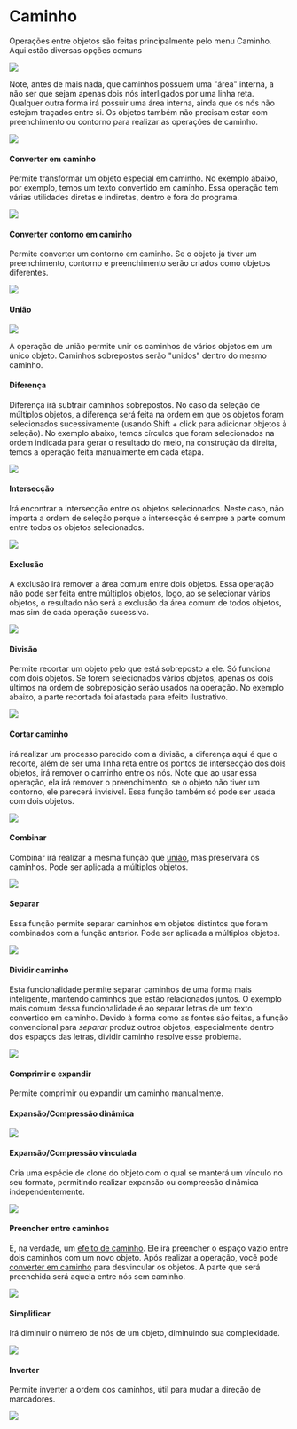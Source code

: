 # Caminho

Operações entre objetos são feitas principalmente pelo menu Caminho. Aqui estão diversas opções comuns&#x20;

![](<../.gitbook/assets/image (51).png>)



Note, antes de mais nada, que caminhos possuem uma "área" interna, a não ser que sejam apenas dois nós interligados por uma linha reta. Qualquer outra forma irá possuir uma área interna, ainda que os nós não estejam traçados entre si. Os objetos também não precisam estar com preenchimento ou contorno para realizar as operações de caminho.

![](<../.gitbook/assets/Peek 11-07-2022 01-41.gif>)

#### Converter em caminho

Permite transformar um objeto especial em caminho. No exemplo abaixo, por exemplo, temos um texto convertido em caminho. Essa operação tem várias utilidades diretas e indiretas, dentro e fora do programa.

![](<../.gitbook/assets/image (42).png>)

#### Converter contorno em caminho

Permite converter um contorno em caminho. Se o objeto já tiver um preenchimento, contorno e preenchimento serão criados como objetos diferentes.

![](<../.gitbook/assets/image (38).png>)

#### União&#x20;

![](<../.gitbook/assets/image (30).png>)

A operação de união permite unir os caminhos de vários objetos em um único objeto. Caminhos sobrepostos serão "unidos" dentro do mesmo caminho.

#### Diferença

Diferença irá subtrair caminhos sobrepostos. No caso da seleção de múltiplos objetos, a diferença será feita na ordem em que os objetos foram selecionados sucessivamente (usando Shift + click para adicionar objetos à seleção). No exemplo abaixo, temos círculos que foram selecionados na ordem indicada para gerar o resultado do meio, na construção da direita, temos a operação feita manualmente em cada etapa.

![](<../.gitbook/assets/Peek 11-07-2022 01-22.gif>)

#### Intersecção

Irá encontrar a intersecção entre os objetos selecionados. Neste caso, não importa a ordem de seleção porque a intersecção é sempre a parte comum entre todos os objetos selecionados.

![](<../.gitbook/assets/image (20).png>)

#### Exclusão

A exclusão irá remover a área comum entre dois objetos. Essa operação não pode ser feita entre múltiplos objetos, logo, ao se selecionar vários objetos, o resultado não será a exclusão da área comum de todos objetos, mas sim de cada operação sucessiva.

![](<../.gitbook/assets/image (43) (1).png>)

#### Divisão

Permite recortar um objeto pelo que está sobreposto a ele. Só funciona com dois objetos. Se forem selecionados vários objetos, apenas os dois últimos na ordem de sobreposição serão usados na operação. No exemplo abaixo, a parte recortada foi afastada para efeito ilustrativo.

![](<../.gitbook/assets/image (12).png>)

#### Cortar caminho

irá realizar um processo parecido com a divisão, a diferença aqui é que o recorte, além de ser uma linha reta entre os pontos de intersecção dos dois objetos, irá remover o caminho entre os nós. Note que ao usar essa operação, ela irá remover o preenchimento, se o objeto não tiver um contorno, ele parecerá invisível. Essa função também só pode ser usada com dois objetos.

![](<../.gitbook/assets/image (23).png>)

#### Combinar

Combinar irá realizar a mesma função que [união](./#uniao), mas preservará os caminhos. Pode ser aplicada a múltiplos objetos.

![](<../.gitbook/assets/image (54) (1).png>)

#### Separar

Essa função permite separar caminhos em objetos distintos que foram combinados com a função anterior. Pode ser aplicada a múltiplos objetos.

![](<../.gitbook/assets/image (21).png>)

#### Dividir caminho

Esta funcionalidade permite separar caminhos de uma forma mais inteligente, mantendo caminhos que estão relacionados juntos. O exemplo mais comum dessa funcionalidade é ao separar letras de um texto convertido em caminho. Devido à forma como as fontes são feitas, a função convencional para _separar_ produz outros objetos, especialmente dentro dos espaços das letras, dividir caminho resolve esse problema.

![](<../.gitbook/assets/image (57).png>)

#### Comprimir e expandir&#x20;

Permite comprimir ou expandir um caminho manualmente.

#### Expansão/Compressão dinâmica

![](<../.gitbook/assets/Peek 11-07-2022 02-32.gif>)

#### Expansão/Compressão vinculada

Cria uma espécie de clone do objeto com o qual se manterá um vínculo no seu formato, permitindo realizar expansão ou compreesão dinâmica independentemente.

![](<../.gitbook/assets/Peek 11-07-2022 02-33.gif>)

#### Preencher entre caminhos

É, na verdade, um [efeito de caminho](efeitos-de-caminho-lpes/). Ele irá preencher o espaço vazio entre dois caminhos com um novo objeto. Após realizar a operação, você pode [converter em caminho](./#undefined) para desvincular os objetos. A parte que será preenchida será aquela entre nós sem caminho.

![](<../.gitbook/assets/image (34).png>)

#### Simplificar

Irá diminuir o número de nós de um objeto, diminuindo sua complexidade.

![](<../.gitbook/assets/Peek 11-07-2022 02-50.gif>)

#### Inverter

Permite inverter a ordem dos caminhos, útil para mudar a direção de marcadores.&#x20;

![](<../.gitbook/assets/image (33).png>)

